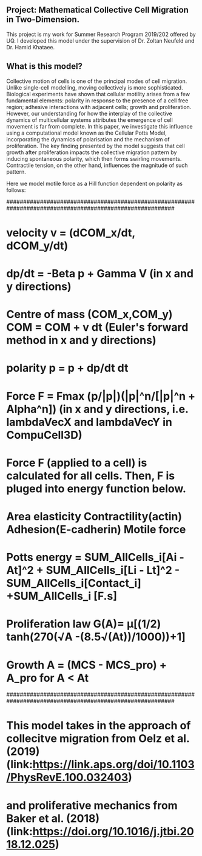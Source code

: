 ## Project: Mathematical Collective Cell Migration in Two-Dimension.

This project is my work for Summer Research Program 2019/202 offered by UQ. I developed this model under the supervision of Dr. Zoltan Neufeld and Dr. Hamid Khataee.

## What is this model?

Collective motion of cells is one of the principal modes of cell migration. Unlike single-cell modelling, moving collectively is more sophisticated. Biological experiments have shown that cellular motility arises from a few fundamental elements: polarity in response to the presence of a cell free region; adhesive interactions with adjacent cells; growth and proliferation. However, our understanding for how the interplay of the collective dynamics of multicellular systems attributes the emergence of cell movement is far from complete. In this paper, we investigate this influence using a computational model known as the Cellular Potts Model, incorporating the dynamics of polarisation and the mechanism of proliferation. The key finding presented by the model suggests that cell growth after proliferation impacts the collective migration pattern by inducing spontaneous polarity, which then forms swirling movements. Contractile tension, on the other hand, influences the magnitude of such pattern.

Here we model motile force as a Hill function dependent on polarity as follows:

##########################################################################################################
#     velocity v = (dCOM_x/dt, dCOM_y/dt) 
#     dp/dt = -Beta p + Gamma V    (in x and y directions)
#    
#     Centre of mass (COM_x,COM_y) COM = COM + v dt             (Euler's forward method in x and y directions)               
#     polarity p = p + dp/dt dt
#   
#     Force F = Fmax (p/|p|)(|p|^n/[|p|^n + Alpha^n])   (in x and y directions, i.e. lambdaVecX and lambdaVecY in CompuCell3D)
#
#     Force F (applied to a cell) is calculated for all cells. Then, F is pluged into energy function below.
#
#                           Area elasticity       Contractility(actin)       Adhesion(E-cadherin)         Motile force
#     Potts energy = SUM_AllCells_i[Ai - At]^2 + SUM_AllCells_i[Li - Lt]^2 - SUM_AllCells_i[Contact_i] +SUM_AllCells_i [F.s]
#     
#     Proliferation law G(A)= μ[(1/2) tanh⁡(270(√A  -(8.5√(At))/1000))+1]
#     Growth A = (MCS - MCS_pro) + A_pro   for A < At
##########################################################################################################
# This model takes in the approach of collecitve migration from Oelz et al. (2019) (link:https://link.aps.org/doi/10.1103/PhysRevE.100.032403)
 
# and proliferative mechanics from Baker et al. (2018) (link:https://doi.org/10.1016/j.jtbi.2018.12.025)
